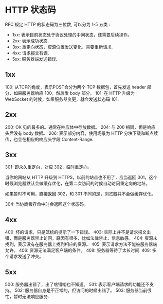 # HTTP 状态码
RFC 规定 HTTP 的状态码为三位数, 可以分为 1-5 五类 :


- 1xx: 表示目前状态处于协议处理的中间状态，还需要后续操作。
- 2xx: 表示成功状态.
- 3xx: 重定向状态，资源位置发送变化，需要重新请求.
- 4xx: 请求报文有误.
- 5xx: 服务器端发送错误.



## 1xx
100: 从TCP的角度，表示POST会分为两个 TCP 数据包，首先发送 header 部分，如果服务器响应 100，然后发 body 部分。
101: 在 HTTP 升级为 WebSocket 的时候，如果服务器变更，就会发送状态码 101.



## 2xx
200: OK 见的最多的。通常在响应体中存放数据。
204: 与 200 相同，但是响应头后没有 body 数据。
206: 表示部分内容，使用场景为 HTTP 分块下载和断点续传，也会在相应的响应头字段 Content-Range.




## 3xx
301: 即永久重定向，对应 302，临时重定向。

当你的网站从 HTTP 升级到 HTTPS，以前的站点也不用了，应当返回 301，这个时候浏览器默认会做缓存优化，在第二次访问的时候自动访问重定向的地址。

如果暂时不可用，直接返回 302，和 301 不同的是，浏览器并不会做缓存优化。

304: 当协商缓存命中时会返回这个状态码。



## 4xx
400: 坏的请求，只是笼统的提示了一下错误。
403: 实际上并不是请求报文出错，而是服务器禁止访问，原因有很多，比如法律禁止、信息敏感。
404: 资源未找到，表示没有在服务器上找到相应的资源。
405: 表示请求方法不能被服务器端允许。
406: 资源无法满足客户端的条件。
408: 服务器等待了太长时间.
409: 多个请求发送了冲突。



## 5xx
500: 服务器出错了，出了啥错咱也不知道。
501: 表示客户端请求的功能还不支持。
502: 服务器自身是不正常的，但访问的时候出错了。
503: 服务器当前很忙，暂时无法响应服务.

